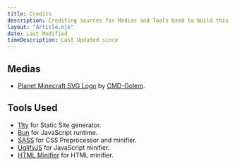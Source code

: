 ```yaml
---
title: Credits
description: Crediting sources for Medias and Tools Used to build this website
layout: "Article.njk"
date: Last Modified
timeDescription: Last Updated since
---
```


## Medias

- [Planet Minecraft SVG Logo](https://www.planetminecraft.com/blog/planet-minecraft-svg-logo/) by [CMD-Golem](https://www.planetminecraft.com/member/cmd-golem/).

## Tools Used

- [11ty](https://11ty.dev) for Static Site generator.
- [Bun](https://bun.sh) for JavaScript runtime.
- [SASS](https://sass-lang.com) for CSS Preprocessor and minifier.
- [UglifyJS](https://www.npmjs.com/package/uglify-js) for JavaScript minifier.
- [HTML Minifier](https://www.npmjs.com/package/html-minifier) for HTML minifier.